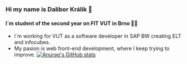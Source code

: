 ### Hi my name is Dalibor Králik 👋
#### I´m student of the second year on FIT VUT in Brno 👩‍💻
* I´m working for VUT as a software developer in SAP BW creating ELT and infocubes.
* My pasion is web front-end development, where I keep trying to improve.
[![Anurag's GitHub stats](https://github-readme-stats.vercel.app/api?username=MrDalo&show_icons=true&theme=tokyonight)](https://github.com/anuraghazra/github-readme-stats)
<!--
**MrDalo/MrDalo** is a ✨ _special_ ✨ repository because its `README.md` (this file) appears on your GitHub profile.

Here are some ideas to get you started:

- 🔭 I’m currently working on ...
- 🌱 I’m currently learning ...
- 👯 I’m looking to collaborate on ...
- 🤔 I’m looking for help with ...
- 💬 Ask me about ...
- 📫 How to reach me: ...
- 😄 Pronouns: ...
- ⚡ Fun fact: ...
-->
